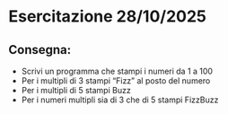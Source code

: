 # Esercitazione 28/10/2025

## Consegna:

- Scrivi un programma che stampi i numeri da 1 a 100
- Per i multipli di 3 stampi “Fizz” al posto del numero
- Per i multipli di 5 stampi Buzz
- Per i numeri multipli sia di 3 che di 5 stampi FizzBuzz